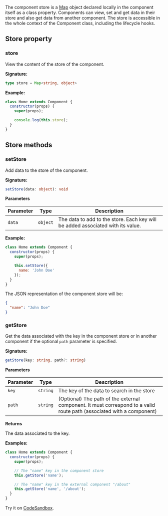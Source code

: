 <!-- markdownlint-disable MD041 -->

The component store is a [Map](https://developer.mozilla.org/en-US/docs/Web/JavaScript/Reference/Global_Objects/Map) object declared locally in the component itself as a class property. Components can view, set and get data in their store and also get data from another component. The store is accessible in the whole context of the Component class, including the lifecycle hooks.

## Store property

### store

View the content of the store of the component.

**Signature:**

<!-- prettier-ignore -->
```ts
type store = Map<string, object>
```

**Example:**

```js
class Home extends Component {
  constructor(props) {
    super(props);

    console.log(this.store);
  }
}
```

## Store methods​

### setStore

Add data to the store of the component.

**Signature:**

```ts
setStore(data: object): void
```

**Parameters**

| Parameter |   Type   | Description                                                                     |
| --------- | :------: | ------------------------------------------------------------------------------- |
| `data`    | `object` | The data to add to the store. Each key will be added associated with its value. |

**Example:**

```js
class Home extends Component {
  constructor(props) {
    super(props);

    this.setStore({
      name: 'John Doe'
    });
  }
}
```

The JSON representation of the component store will be:

```json
{
  "name": "John Doe"
}
```

### getStore

Get the data associated with the key in the component store or in another component if the optional `path` parameter is specified.

**Signature:**

```ts
getStore(key: string, path?: string)
```

**Parameters**

| Parameter |   Type   | Description                                                                                                           |
| --------- | :------: | --------------------------------------------------------------------------------------------------------------------- |
| `key`     | `string` | The key of the data to search in the store                                                                            |
| `path`    | `string` | (Optional) The path of the external component. It must correspond to a valid route path (associated with a component) |

**Returns**

The data associated to the key.

**Examples:**

```js
class Home extends Component {
  constructor(props) {
    super(props);

    // The "name" key in the component store
    this.getStore('name');

    // The "name" key in the external component "/about"
    this.getStore('name', '/about');
  }
}
```

Try it on [CodeSandbox](https://codesandbox.io/s/costro-store-vf0v2).
